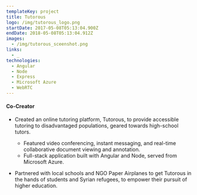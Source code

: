 ```yaml
---
templateKey: project
title: Tutorous
logo: /img/tutorous_logo.png
startDate: 2017-05-08T05:13:04.900Z
endDate: 2018-05-08T05:13:04.912Z
images:
  - /img/tutorous_sceenshot.png
links:
  - _
technologies:
  - Angular
  - Node
  - Express
  - Microsoft Azure
  - WebRTC
---
```

#### Co-Creator

* Created an online tutoring platform, Tutorous, to provide accessible tutoring to disadvantaged populations, geared towards high-school tutors.

  * Featured video conferencing, instant messaging, and real-time collaborative document viewing and annotation.
  * Full-stack application built with Angular and Node, served from Microsoft Azure.
* Partnered with local schools and NGO Paper Airplanes to get Tutorous in the hands of students and Syrian refugees, to empower their pursuit of higher education.